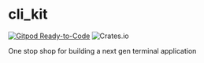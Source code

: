 # cli_kit

[![Gitpod Ready-to-Code](https://img.shields.io/badge/Gitpod-Ready--to--Code-blue?logo=gitpod)](https://gitpod.io/#https://github.com/JesterOrNot/CliKit) 
![Crates.io](https://img.shields.io/crates/v/cli_kit?style=plastic)

One stop shop for building a next gen terminal application
